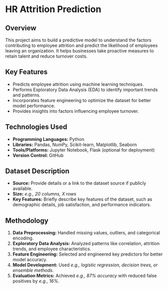 # **HR Attrition Prediction**

## **Overview**
This project aims to build a predictive model to understand the factors contributing to employee attrition and predict the likelihood of employees leaving an organization. It helps businesses take proactive measures to retain talent and reduce turnover costs.

## **Key Features**
- Predicts employee attrition using machine learning techniques.
- Performs Exploratory Data Analysis (EDA) to identify important trends and patterns.
- Incorporates feature engineering to optimize the dataset for better model performance.
- Provides insights into factors influencing employee turnover.

## **Technologies Used**
- **Programming Languages:** Python
- **Libraries:** Pandas, NumPy, Scikit-learn, Matplotlib, Seaborn
- **Tools/Platforms:** Jupyter Notebook, Flask (optional for deployment)
- **Version Control:** GitHub

## **Dataset Description**
- **Source:** Provide details or a link to the dataset source if publicly available.
- **Size:** *e.g., 20 columns, X rows*
- **Key Features:** Briefly describe key features of the dataset, such as demographic details, job satisfaction, and performance indicators.

## **Methodology**
1. **Data Preprocessing:** Handled missing values, outliers, and categorical encoding.
2. **Exploratory Data Analysis:** Analyzed patterns like correlation, attrition trends, and employee characteristics.
3. **Feature Engineering:** Selected and engineered key predictors for better model accuracy.
4. **Model Development:** Used *e.g., logistic regression, decision trees, or ensemble methods*.
5. **Evaluation Metrics:** Achieved *e.g., 87% accuracy* with reduced false positives by *e.g., 16%*.


